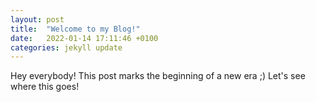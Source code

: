 ```yaml
---
layout: post
title:  "Welcome to my Blog!"
date:   2022-01-14 17:11:46 +0100
categories: jekyll update
---
```

Hey everybody! This post marks the beginning of a new era ;)
Let's see where this goes!

